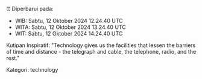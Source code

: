 ⏰ Diperbarui pada:
- WIB: Sabtu, 12 Oktober 2024 12.24.40 UTC
- WITA: Sabtu, 12 Oktober 2024 13.24.40 UTC
- WIT: Sabtu, 12 Oktober 2024 14.24.40 UTC

Kutipan Inspiratif:
"Technology gives us the facilities that lessen the barriers of time and distance - the telegraph and cable, the telephone, radio, and the rest."


Kategori: technology

